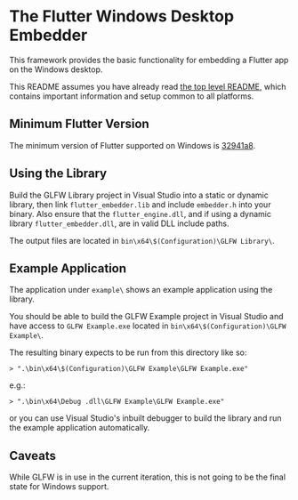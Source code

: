 # The Flutter Windows Desktop Embedder

This framework provides the basic functionality for embedding a Flutter app on
the Windows desktop.

This README assumes you have already read [the top level README](../README.md),
which contains important information and setup common to all platforms.

## Minimum Flutter Version

The minimum version of Flutter supported on Windows is
[32941a8](https://github.com/flutter/flutter/commit/32941a8cc0df5d7653a5c2c40ffb180c4db1c15d).

## Using the Library

Build the GLFW Library project in Visual Studio into a static or dynamic library,
then link `flutter_embedder.lib` and include `embedder.h` into your binary. Also
ensure that the `flutter_engine.dll`, and if using a dynamic library
`flutter_embedder.dll`, are in valid DLL include paths.

The output files are located in `bin\x64\$(Configuration)\GLFW Library\`.

## Example Application

The application under `example\` shows an example application using the
library.

You should be able to build the GLFW Example project in Visual Studio and have
access to `GLFW Example.exe` located in `bin\x64\$(Configuration)\GLFW Example\`.

The resulting binary expects to be run from this directory like so:

```
> ".\bin\x64\$(Configuration)\GLFW Example\GLFW Example.exe"
```

e.g.:

```
> ".\bin\x64\Debug .dll\GLFW Example\GLFW Example.exe"
```

or you can use Visual Studio's inbuilt debugger to build the library and run the
example application automatically.

## Caveats

While GLFW is in use in the current iteration, this is not going to be the final
state for Windows support.
